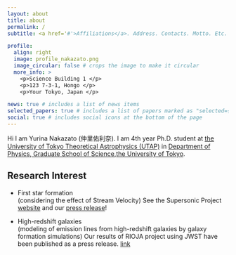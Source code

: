 ```yaml
---
layout: about
title: about
permalink: /
subtitle: <a href='#'>Affiliations</a>. Address. Contacts. Motto. Etc.

profile:
  align: right
  image: profile_nakazato.png
  image_circular: false # crops the image to make it circular
  more_info: >
    <p>Science Building 1 </p>
    <p>123 7-3-1, Hongo </p>
    <p>Your Tokyo, Japan </p>

news: true # includes a list of news items
selected_papers: true # includes a list of papers marked as "selected={true}"
social: true # includes social icons at the bottom of the page
---
```


<!-- Write your biography here. Tell the world about yourself. Link to your favorite [subreddit](http://reddit.com). You can put a picture in, too. The code is already in, just name your picture `prof_pic.jpg` and put it in the `img/` folder.

Put your address / P.O. box / other info right below your picture. You can also disable any of these elements by editing `profile` property of the YAML header of your `_pages/about.md`. Edit `_bibliography/papers.bib` and Jekyll will render your [publications page](/al-folio/publications/) automatically.

Link to your social media connections, too. This theme is set up to use [Font Awesome icons](https://fontawesome.com/) and [Academicons](https://jpswalsh.github.io/academicons/), like the ones below. Add your Facebook, Twitter, LinkedIn, Google Scholar, or just disable all of them. -->

Hi I am Yurina Nakazato (仲里佑利奈). I am 4th year Ph.D. student at [the University of Tokyo Theoretical Astrophysics (UTAP)](http://www-utap.phys.s.u-tokyo.ac.jp/index.html) in [Department of Physics, Graduate School of Science](https://www.phys.s.u-tokyo.ac.jp/en/),[the University of Tokyo](https://www.u-tokyo.ac.jp/en/). 

## Research Interest  
* First star formation  
  (considering the effect of Stream Velocity)
  See the Supersonic Project [website](https://www.astro.ucla.edu/~snaoz/TheSupersonicProject/People.html) and our [press release](https://newsroom.ucla.edu/releases/dark-matter-reveal-bright-galaxies-beginning-of-time?preview=2528)!
  

* High-redshift galaxies    
 (modeling of emission lines from high-redshift galaxies by galaxy formation simulations)
 Our results of RIOJA project using JWST have been published as a press release. [link](https://www.ipmu.jp/en/20230920-Protocluster)
 
